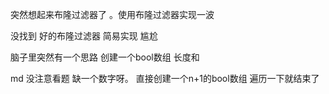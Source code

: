 
突然想起来布隆过滤器了 。使用布隆过滤器实现一波

没找到 好的布隆过滤器 简易实现  尴尬


脑子里突然有一个思路
创建一个bool数组 长度和



md 没注意看题  缺一个数字呀。
直接创建一个n+1的bool数组 遍历一下就结束了